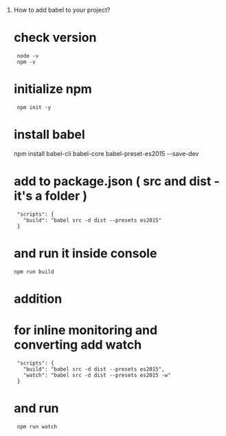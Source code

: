 1. How to add babel to your project?
      
      # check version
        node -v
        npm -v
      # initialize npm 
        npm init -y
      # install babel
      npm install babel-cli babel-core babel-preset-es2015 --save-dev
      # add to package.json ( src and dist - it's a folder )
        "scripts": {
          "build": "babel src -d dist --presets es2015"
        }
      # and run it inside console
       npm run build 
      # addition 
      # for inline monitoring and converting add watch
        "scripts": {
          "build": "babel src -d dist --presets es2015",
          "watch": "babel src -d dist --presets es2015 -w"
        }
      # and run 
        npm run watch

      
